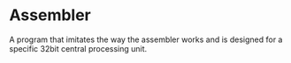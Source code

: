 # Assembler
A program that imitates the way the assembler works and is designed for a specific 32bit central processing unit.
